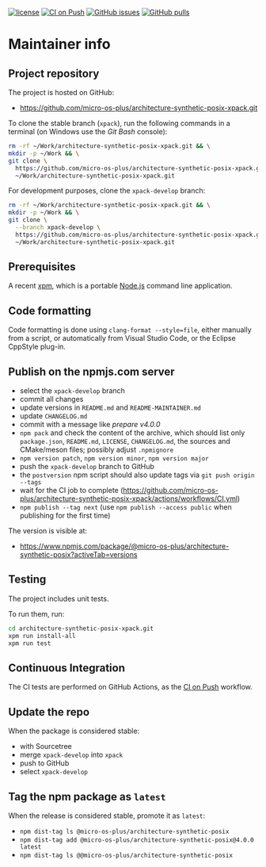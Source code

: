[![license](https://img.shields.io/github/license/micro-os-plus/architecture-synthetic-posix-xpack)](https://github.com/micro-os-plus/architecture-synthetic-posix-xpack/blob/xpack/LICENSE)
[![CI on Push](https://github.com/micro-os-plus/architecture-synthetic-posix-xpack/workflows/CI%20on%20Push/badge.svg)](https://github.com/micro-os-plus/architecture-synthetic-posix-xpack/actions?query=workflow%3A%22CI+on+Push%22)
[![GitHub issues](https://img.shields.io/github/issues/micro-os-plus/architecture-synthetic-posix-xpack.svg)](https://github.com/micro-os-plus/architecture-synthetic-posix-xpack/issues/)
[![GitHub pulls](https://img.shields.io/github/issues-pr/micro-os-plus/architecture-synthetic-posix-xpack.svg)](https://github.com/micro-os-plus/architecture-synthetic-posix-xpack/pulls)

# Maintainer info

## Project repository

The project is hosted on GitHub:

- <https://github.com/micro-os-plus/architecture-synthetic-posix-xpack.git>

To clone the stable branch (`xpack`), run the following commands in a
terminal (on Windows use the _Git Bash_ console):

```sh
rm -rf ~/Work/architecture-synthetic-posix-xpack.git && \
mkdir -p ~/Work && \
git clone \
  https://github.com/micro-os-plus/architecture-synthetic-posix-xpack.git \
  ~/Work/architecture-synthetic-posix-xpack.git
```

For development purposes, clone the `xpack-develop` branch:

```sh
rm -rf ~/Work/architecture-synthetic-posix-xpack.git && \
mkdir -p ~/Work && \
git clone \
  --branch xpack-develop \
  https://github.com/micro-os-plus/architecture-synthetic-posix-xpack.git \
  ~/Work/architecture-synthetic-posix-xpack.git
```

## Prerequisites

A recent [xpm](https://xpack.github.io/xpm/), which is a portable
[Node.js](https://nodejs.org/) command line application.

## Code formatting

Code formatting is done using `clang-format --style=file`, either manually
from a script, or automatically from Visual Studio Code, or the Eclipse
CppStyle plug-in.

## Publish on the npmjs.com server

- select the `xpack-develop` branch
- commit all changes
- update versions in `README.md` and `README-MAINTAINER.md`
- update `CHANGELOG.md`
- commit with a message like _prepare v4.0.0_
- `npm pack` and check the content of the archive, which should list
  only `package.json`, `README.md`, `LICENSE`, `CHANGELOG.md`,
  the sources and CMake/meson files;
  possibly adjust `.npmignore`
- `npm version patch`, `npm version minor`, `npm version major`
- push the `xpack-develop` branch to GitHub
- the `postversion` npm script should also update tags via `git push origin --tags`
- wait for the CI job to complete
  (<https://github.com/micro-os-plus/architecture-synthetic-posix-xpack/actions/workflows/CI.yml>)
- `npm publish --tag next` (use `npm publish --access public` when
  publishing for the first time)

The version is visible at:

- <https://www.npmjs.com/package/@micro-os-plus/architecture-synthetic-posix?activeTab=versions>

## Testing

The project includes unit tests.

To run them, run:

```sh
cd architecture-synthetic-posix-xpack.git
xpm run install-all
xpm run test
```

## Continuous Integration

The CI tests are performed on GitHub Actions, as the
[CI on Push](https://github.com/micro-os-plus/architecture-synthetic-posix-xpack/actions?query=workflow%3A%22CI+on+Push%22)
workflow.

## Update the repo

When the package is considered stable:

- with Sourcetree
- merge `xpack-develop` into `xpack`
- push to GitHub
- select `xpack-develop`

## Tag the npm package as `latest`

When the release is considered stable, promote it as `latest`:

- `npm dist-tag ls @micro-os-plus/architecture-synthetic-posix`
- `npm dist-tag add @micro-os-plus/architecture-synthetic-posix@4.0.0 latest`
- `npm dist-tag ls @@micro-os-plus/architecture-synthetic-posix`
